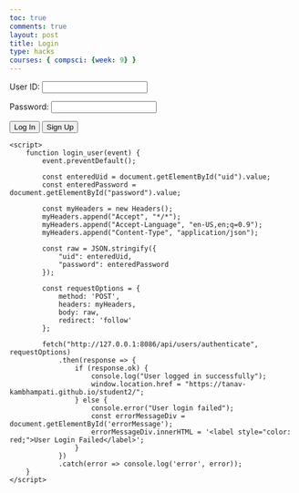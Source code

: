 ```yaml
---
toc: true
comments: true
layout: post
title: Login
type: hacks
courses: { compsci: {week: 9} }
---
```


<html lang="en">

<head>
    <meta charset="UTF-8">
    <meta name="viewport" content="width=device-width, initial-scale=1.0">
    <title>Login Page</title>
    <link rel="stylesheet" href="styles.css">
</head>

<body>
    <div id="errorMessage"></div>
    <form onsubmit="login_user(event)">
        <p>
            <label for="uid">User ID:</label>
            <input type="text" name="uid" id="uid" required>
        </p>
        <p>
            <label for="password">Password:</label>
            <input type="password" name="password" id="password" required>
        </p>
        <p>
            <button class="button-spacing" type="submit">Log In</button>
            <button onclick="window.location.href='https://tanav-kambhampati.github.io/student2/'" class="button-spacing">Sign Up</button>
        </p>
    </form>

    <script>
        function login_user(event) {
            event.preventDefault();

            const enteredUid = document.getElementById("uid").value;
            const enteredPassword = document.getElementById("password").value;

            const myHeaders = new Headers();
            myHeaders.append("Accept", "*/*");
            myHeaders.append("Accept-Language", "en-US,en;q=0.9");
            myHeaders.append("Content-Type", "application/json");

            const raw = JSON.stringify({
                "uid": enteredUid,
                "password": enteredPassword
            });

            const requestOptions = {
                method: 'POST',
                headers: myHeaders,
                body: raw,
                redirect: 'follow'
            };

            fetch("http://127.0.0.1:8086/api/users/authenticate", requestOptions)
                .then(response => {
                    if (response.ok) {
                        console.log("User logged in successfully");
                        window.location.href = "https://tanav-kambhampati.github.io/student2/";
                    } else {
                        console.error("User login failed");
                        const errorMessageDiv = document.getElementById('errorMessage');
                        errorMessageDiv.innerHTML = '<label style="color: red;">User Login Failed</label>';
                    }
                })
                .catch(error => console.log('error', error));
        }
    </script>
</body>

</html>